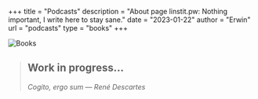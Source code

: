 +++
title = "Podcasts"
description = "About page linstit.pw: Nothing important, I write here to stay sane."
date = "2023-01-22"
author = "Erwin"
url = "podcasts"
type = "books"
+++


<div>
<div class="site-author-image" style='max-width: 99%; border: none;'>

![Books](/podcasts/labdrib.gif "Books")

</div>
</div>

> ## Work in progress...
> <i>Cogito, ergo sum — René Descartes</i>